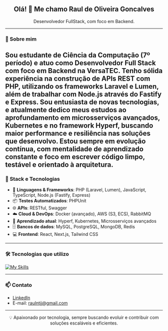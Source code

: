 <h2 align="center">Olá! 👋 Me chamo Raul de Oliveira Goncalves</h2>

<p align="center">Desenvolvedor FullStack, com foco em Backend.</p>

---

### 💼 Sobre mim

Sou estudante de Ciência da Computação (7º período) e atuo como Desenvolvedor Full Stack com foco em Backend na VersaTEC. Tenho sólida experiência na construção de APIs REST com PHP, utilizando os frameworks Laravel e Lumen, além de trabalhar com Node.js através do Fastify e Express.
Sou entusiasta de novas tecnologias, e atualmente dedico meus estudos ao aprofundamento em microsserviços avançados, Kubernetes e no framework Hyperf, buscando maior performance e resiliência nas soluções que desenvolvo.
Estou sempre em evolução contínua, com mentalidade de aprendizado constante e foco em escrever código limpo, testável e orientado à arquitetura.
---

### 🚀 Stack e Tecnologias

- 🔧 **Linguagens & Frameworks**: PHP (Laravel, Lumen), JavaScript, TypeScript, Node.js (Fastify, Express)
- 📦 **Testes Automatizados**: PHPUnit
- 🌐 **APIs**: RESTful, Swagger
- ☁️ **Cloud & DevOps**: Docker (avançado), AWS (S3, ECS), RabbitMQ
- 🧠 **Aprendizado atual**: Hyperf, Kubernetes, Microsserviços avançados
- 🗄️ **Bancos de dados**: MySQL, PostgreSQL, MongoDB, Redis
- 💻 **Frontend**: React, Next.js, Tailwind CSS

---

### 🛠️ Tecnologias que utilizo

[![My Skills](https://skillicons.dev/icons?i=php,laravel,lumen,js,ts,nodejs,react,nextjs,tailwind,docker,rabbitmq,aws,mysql,postgres,mongodb,redis,linux)](https://skillicons.dev)

---

### 📫 Contato

- [LinkedIn](https://www.linkedin.com/in/raulntjj/)
- E-mail: raulntjj@gmail.com

---

<p align="center">💡 Apaixonado por tecnologia, sempre buscando evoluir e contribuir com soluções escaláveis e eficientes.</p>
